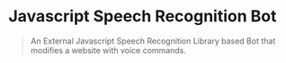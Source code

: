 # Javascript Speech Recognition Bot
> An External Javascript Speech Recognition Library based Bot that modifies a website with voice commands. 